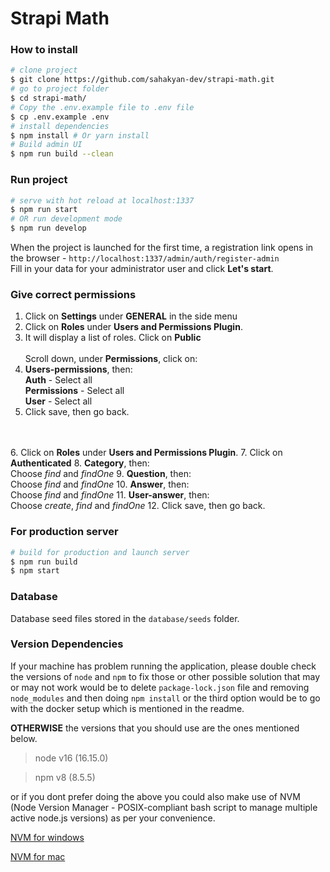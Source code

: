 # Strapi Math

### How to install
``` bash
# clone project
$ git clone https://github.com/sahakyan-dev/strapi-math.git
# go to project folder
$ cd strapi-math/
# Copy the .env.example file to .env file
$ cp .env.example .env
# install dependencies
$ npm install # Or yarn install
# Build admin UI 
$ npm run build --clean
```

### Run project
``` bash
# serve with hot reload at localhost:1337
$ npm run start
# OR run development mode 
$ npm run develop
```
When the project is launched for the first time, a registration link opens in the browser - `http://localhost:1337/admin/auth/register-admin`
<br/>
Fill in your data for your administrator user and click **Let's start**.

### Give correct permissions
1. Click on **Settings** under **GENERAL** in the side menu
2. Click on **Roles** under **Users and Permissions Plugin**.
3. It will display a list of roles. Click on **Public**
<br/><br/>
Scroll down, under **Permissions**, click on:
4. **Users-permissions**, then:<br/>
   **Auth** - Select all <br/>
   **Permissions** - Select all <br/>
   **User** - Select all <br/>
5. Click save, then go back.

<br/><br/>
6. Click on **Roles** under **Users and Permissions Plugin**.
7. Click on **Authenticated**
8. **Category**, then:<br/>
   Choose *find* and *findOne*
9. **Question**, then:<br/>
   Choose *find* and *findOne*
10. **Answer**, then:<br/>
    Choose *find* and *findOne*
11. **User-answer**, then:<br/>
    Choose *create*, *find* and *findOne*
12. Click save, then go back.

### For production server
``` bash
# build for production and launch server
$ npm run build
$ npm start
```

### Database

Database seed files stored in the `database/seeds` folder.

### Version Dependencies

If your machine has problem running the application, please double check the versions of `node` and `npm` to fix those or other possible solution that may or may not work would be to delete `package-lock.json` file and removing `node_modules` and then doing `npm install` or the third option would be to go with the docker setup which is mentioned in the readme.

**OTHERWISE** the versions that you should use are the ones mentioned below.

> node v16 (16.15.0)

> npm v8 (8.5.5)

or if you dont prefer doing the above you could also make use of NVM (Node Version Manager - POSIX-compliant bash script to manage multiple active node.js versions) as per your convenience.

[NVM for windows](https://content.breatheco.de/en/how-to/nvm-install-windows#:~:text=Steps%20to%20install%20with%20nvm%3A&text=Install%20nvm%20Go%20to%20your,that%20you%20will%20hit%20too.)

[NVM for mac](https://tecadmin.net/install-nvm-macos-with-homebrew/)
